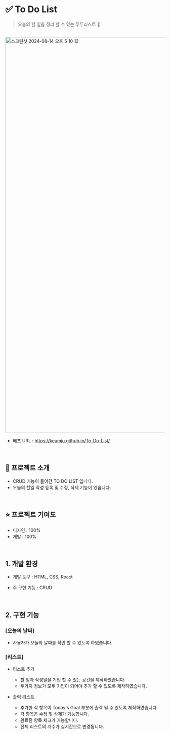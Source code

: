 # ✅ To Do List

> 오늘의 할 일을 정리 할 수 있는 투두리스트 📌

<br />

<img width="1250" alt="스크린샷 2024-08-14 오후 5 10 12" src="https://github.com/user-attachments/assets/524d60eb-d8e1-47d7-ada5-0748b0a619c3">

- 배포 URL : https://keumju.github.io/To-Do-List/

<br>

## 💭 프로젝트 소개

- CRUD 기능이 들어간 TO DO LIST 입니다.
- 오늘의 할일 작성 등록 및 수정, 삭제 기능이 있습니다.

<br>

## ⭐️ 프로젝트 기여도

- 디자인 : 100%
- 개발 : 100%

<br/>

## 1. 개발 환경

- 개발 도구 : HTML, CSS, React

- 주 구현 기능 : CRUD

<br>

## 2. 구현 기능

### [오늘의 날짜]
- 사용자가 오늘의 날짜를 확인 할 수 있도록 하였습니다.

### [리스트]
- 리스트 추가
  - 할 일과 작성일을 기입 할 수 있는 공간을 제작하였습니다.
  - 두가지 정보가 모두 기입이 되어야 추가 할 수 있도록 제작하였습니다.

- 출력 리스트
  - 추가한 각 항목이 Today's Goal 부분에 출력 될 수 있도록 제작하였습니다.
  - 각 항목은 수정 및 삭제가 가능합니다.
  - 완료된 항목 체크가 가능합니다.
  - 전체 리스트의 개수가 실시간으로 변경됩니다.
